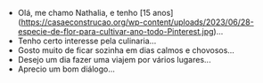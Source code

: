 - Olá, me chamo Nathalia, e tenho [15 anos] (https://casaeconstrucao.org/wp-content/uploads/2023/06/28-especie-de-flor-para-cultivar-ano-todo-Pinterest.jpg)...
- Tenho certo interesse pela culinaria... 
- Gosto muito de ficar sozinha em dias calmos e chovosos...
- Desejo um dia fazer uma viajem por vários lugares...
- Aprecio um bom diálogo...

<!---
nathhykvet/nathhykvet is a ✨ special ✨ repository because its `README.md` (this file) appears on your GitHub profile.
You can click the Preview link to take a look at your changes.
--->
